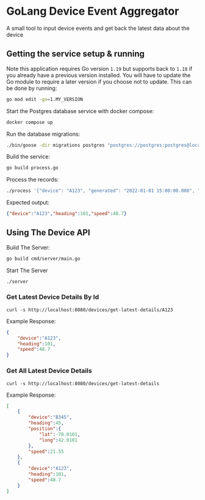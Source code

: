 # GoLang Device Event Aggregator 

A small tool to input device events and get back the latest data about the device

## Getting the service setup & running

Note this application requires Go version `1.19` but supports back to `1.18` if you already have a previous version
installed.  You will have to update the Go module to require a later version if you choose not to update.  This can be done by 
running: 
```sh
go mod edit -go=1.MY_VERSION
```

Start the Postgres database service with docker compose:
```sh
docker compose up
```

Run the database migrations:
```sh
./bin/goose -dir migrations postgres "postgres://postgres:postgres@localhost:5432/process_db?sslmode=disable" up
```

Build the service:
```sh
go build process.go
```

Process the records:
```sh
./process '{"device": "A123", "generated": "2022-01-01 15:00:00.000", "speed": 48.7, "heading": 101}'
```
Expected output:
```json
{"device":"A123","heading":101,"speed":48.7}
```


## Using The Device API
Build The Server:
```sh
go build cmd/server/main.go
```
Start The Server
```sh
./server
```
### Get Latest Device Details By Id
```
curl -s http://localhost:8080/devices/get-latest-details/A123
```
Example Response:
```json
{  
    "device":"A123",
    "heading":101,
    "speed":48.7
}
```
### Get All Latest Device Details
```
curl -s http://localhost:8080/devices/get-latest-details
```
Example Response:
```json
[
    {
        "device":"B345",
        "heading":45,
        "position":{
            "lat":-78.0101,
            "long":42.0101
        },
        "speed":21.55
    },
    {
        "device":"A123",
        "heading":101,
        "speed":48.7
    }
]
```